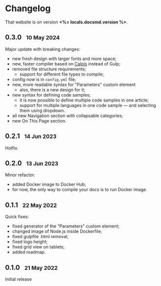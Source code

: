 
# Changelog

<aside info>

That website is on version **<%= locals.docsmd.version %>**.

</aside>

## 0.3.0 &nbsp; <small>10 May 2024</small>

Major update with breaking changes:

- new fresh design with larger fonts and more space;
- new, faster compiler based on [Calpis](https://github.com/kirick13/calpis) instead of Gulp;
- removed file structure requirements;
  - support for different file types to compile;
- config now is in `config.yml` file;
- new, more readable syntax for "Parameters" custom element
  - also, there is a new design for it;
- new syntax for defining code samples;
  - it is now possible to define multiple code samples in one article;
  - support for multiple languages in one code sample — and selecting them using dropdown.
- all new Navigation section with collapsable categories;
- new On This Page section.

## 0.2.1 &nbsp; <small>14 Jun 2023</small>

Hotfix.

## 0.2.0 &nbsp; <small>13 Jun 2023</small>

Minor refactor:

- added Docker image to Docker Hub;
- for now, the only way to compile your docs is to run Docker image.

## 0.1.1 &nbsp; <small>22 May 2022</small>

Quick fixes:

- fixed generator of the "Parameters" custom element;
- changed image of Node.js inside Dockerfile;
- fixed gulpfile .html removal;
- fixed logo height;
- fixed grid view on tablets;
- added roadmap.

## 0.1.0 &nbsp; <small>21 May 2022</small>

Initial release
